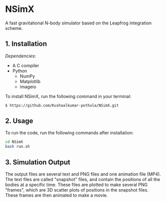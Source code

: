 # NSimX
A fast gravitational N-body simulator based on the Leapfrog integration scheme.

## 1. Installation
*Dependencies*:
- A C compiler
- Python
  - NumPy
  - Matplotlib
  - imageio


To install NSimX, run the following command in your terminal:
```bash
$ https://github.com/Kushaalkumar-pothula/NSimX.git
```

## 2. Usage
To run the code, run the following commands after installation:
```bash
cd NSimX
bash run.sh
```
## 3. Simulation Output
The output files are several text and PNG files and one animation file (MP4). The text files are called "snapshot" files, and contain the positions of all the bodies at a specific time. These files are plotted to make several PNG "frames", which are 3D scatter plots of positions in the snapshot files. These frames are then animated to make a movie.
